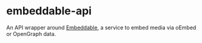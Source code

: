 # embeddable-api

An API wrapper around [Embeddable](https://github.com/deseretdigital/embeddable), a service to embed media
via oEmbed or OpenGraph data.
